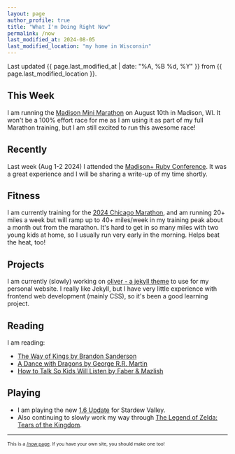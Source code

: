 ```yaml
---
layout: page
author_profile: true
title: "What I'm Doing Right Now"
permalink: /now
last_modified_at: 2024-08-05
last_modified_location: "my home in Wisconsin"
---
```


Last updated {{ page.last_modified_at | date: "%A, %B %d, %Y" }} from {{ page.last_modified_location }}.

## This Week

I am running the [Madison Mini Marathon](https://madisonminimarathon.com/) on August 10th in Madison, WI. It won't be a 100% effort race for me as I am using it as part of my full Marathon training, but I am still excited to run this awesome race!

## Recently

Last week (Aug 1-2 2024) I attended the [Madison+ Ruby Conference](https://www.madisonruby.com/).
It was a great experience and I will be sharing a write-up of my time shortly.

## Fitness

I am currently training for the [2024 Chicago Marathon](https://www.chicagomarathon.com/), and am running 20+ miles a week but will ramp up to 40+ miles/week in my training peak about a month out from the marathon. It's hard to get in so many miles with two young kids at home, so I usually run very early in the morning. Helps beat the heat, too!

## Projects

I am currently (slowly) working on [oliver - a jekyll theme](https://github.com/dcchambers/oliver) to use for my personal website. I really like Jekyll, but I have very little experience with frontend web development (mainly CSS), so it's been a good learning project.

## Reading

I am reading:
- [The Way of Kings by Brandon Sanderson](https://www.goodreads.com/book/show/7235533-the-way-of-kings)
- [A Dance with Dragons by George R.R. Martin](https://www.goodreads.com/book/show/13422727-a-dance-with-dragons)
- [How to Talk So Kids Will Listen by Faber & Mazlish](https://www.goodreads.com/book/show/769016.How_to_Talk_So_Kids_Will_Listen_Listen_So_Kids_Will_Talk)

## Playing

- I am playing the new [1.6 Update](https://www.stardewvalley.net/stardew-valley-1-6-update-full-changelog/) for Stardew Valley.
- Also continuing to slowly work my way through [The Legend of Zelda: Tears of the Kingdom](https://zelda.nintendo.com/tears-of-the-kingdom/).

---

<p style="font-size: 0.75em">
This is a <a href="https://nownownow.com/about">/now page</a>. If you have your own site, you should make one too!
</p>
